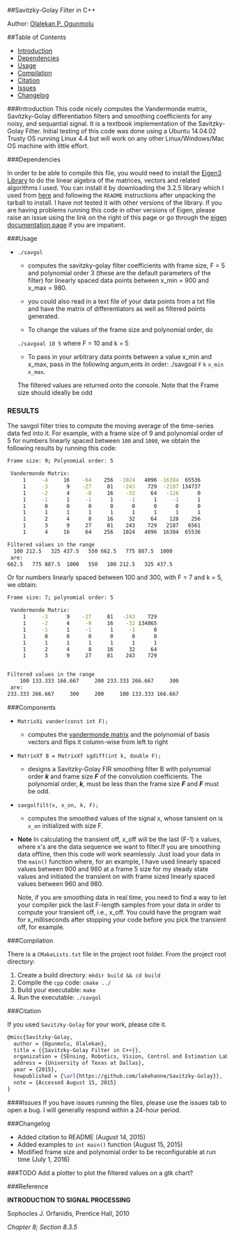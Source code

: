 ##Savitzky-Golay Filter in C++

Author: [Olalekan P. Ogunmolu](http://lakehanne.github.io)

##Table of Contents
- [Introduction](#introduction)
- [Dependencies](#dependencies)
- [Usage](#usage)
- [Compilation](#compilation)
- [Citation](#citation)
- [Issues](#issues)
- [Changelog](#changelog)


###Introduction
This code nicely computes the Vandermonde matrix, Savitzky-Golay differentiation filters and smoothing coefficients for any noisy, and sequantial signal. It is a textbook implementation of the Savitzky-Golay Filter. Initial testing of this code was done using a Ubuntu 14.04.02 Trusty OS running Linux 4.4 but will work on any other Linux/Windows/Mac OS machine with little effort.

###Dependencies

In order to be able to compile this file, you would need to install the [Eigen3 Library](http://eigen.tuxfamily.org/index.php?title=Main_Page) to do the linear algebra of the matrices, vectors and related algorithms I used. You can install it by downloading the 3.2.5 library which I used from [here](http://bitbucket.org/eigen/eigen/get/3.2.5.tar.gz) and following the `README` instructions after unpacking the tarball to install. I have not tested it with other versions of the library. If you are having problems running this code in other versions of Eigen, please raise an issue using the link on the right of this page or go through the [eigen documentation page](http://eigen.tuxfamily.org/dox/index.html) if you are impatient.

###Usage

* `./savgol`

  - computes the savitzky-golay filter coefficients with frame size, F = 5 and polynomial order 3 (these are the default parameters of the filter) for linearly spaced data points between x_min = 900 and x_max = 980.

  - you could also read in a text file of your data points from a txt file and have the matrix of differentiators as well as filtered points generated.

  - To change the values of the frame size and polynomial order, do

  `./savgoal 10 5` where F = 10 and k = 5

  - To pass in your arbitrary data points between a value x_min and x_max, pass in the following argum,ents in order: ./savgoal `F` `k` `x_min` `x_max`.

  The filtered values are returned onto the console. Note that the Frame size should ideally be odd

### RESULTS
The savgol filter tries to compute the moving average of the time-series data fed into it. For example, with a frame size of 9 and polynomial order of 5 for numbers linearly spaced between `100` and `1000`, we obtain the following results by running this code:

```bash
Frame size: 9; Polynomial order: 5 

 Vandermonde Matrix: 
     1     -4     16    -64    256  -1024   4096 -16384  65536
     1     -3      9    -27     81   -243    729  -2187 134737
     1     -2      4     -8     16    -32     64   -128      0
     1     -1      1     -1      1     -1      1     -1      1
     1      0      0      0      0      0      0      0      0
     1      1      1      1      1      1      1      1      1
     1      2      4      8     16     32     64    128    256
     1      3      9     27     81    243    729   2187   6561
     1      4     16     64    256   1024   4096  16384  65536

Filtered values in the range 
  100 212.5   325 437.5   550 662.5   775 887.5  1000
 are: 
662.5   775 887.5  1000   550   100 212.5   325 437.5

```

Or for numbers linearly spaced between 100 and 300, with F = 7 and k = 5, we obtain:

```bash
Frame size: 7; polynomial order: 5 

 Vandermonde Matrix: 
     1     -3      9    -27     81   -243    729
     1     -2      4     -8     16    -32 134865
     1     -1      1     -1      1     -1      0
     1      0      0      0      0      0      0
     1      1      1      1      1      1      1
     1      2      4      8     16     32     64
     1      3      9     27     81    243    729


Filtered values in the range 
    100 133.333 166.667     200 233.333 266.667     300
 are: 
233.333 266.667     300     200     100 133.333 166.667
```

###Components
*  `MatrixXi vander(const int F);`
    	
    - computes the [vandermonde matrix](https://en.wikipedia.org/wiki/Vandermonde_matrix) and the polynomial of basis vectors and flips it column-wise from left to right

*   `MatrixXf B = MatrixXf sgdiff(int k, double F);`	
		
	- designs a Savitzky-Golay FIR smoothing filter B with polynomial order _**k**_ and frame size _**F**_ of the convolution coefficients.  The polynomial order, _**k**_, must be less than the frame size _**F**_ and _**F**_ must be odd. 

*	`savgolfilt(x, x_on, k, F);`
	
	- computes the smoothed values of the signal x, whose tansient on is `x_on` initialized with size F.

*	**Note**
	In calculating the transient off, x_off will be the last (F-1) x values, where x's are the data sequence we want to filter.If you are smoothing data offline, then this code will work seamlessly. Just load your data in the `main()` function where, for an example, I have used linearly spaced values between 900 and 980 at a frame 5 size for my steady state values and initiated the transient on with frame sized linearly spaced values between 960 and 980. 
	
	Note, if you are smoothing data in real time, you need to find a way to let your compiler pick the last F-length samples from your data in order to compute your transient off, i.e., x_off. You could have the program wait for x_milliseconds after stopping your code before you pick the transient off, for example.

###Compilation

There is a `CMakeLists.txt` file in the project root folder. From the project root directory:

1.	Create a build directory: `mkdir build && cd build`
2. 	Compile the `cpp` code: 	`cmake ../`
3.	Build your executable: `make`
4. 	Run the executable:	`./savgol`


###Citation

If you used `Savitzky-Golay` for your work, please cite it.

```tex
@misc{Savitzky-Golay,
  author = {Ogunmolu, Olalekan},
  title = {{Savitzky-Golay Filter in C++}},
  organization = {SEnsing, Robotics, Vision, Control and Estimation Lab},
  address = {University of Texas at Dallas},
  year = {2015},
  howpublished = {\url{https://github.com/lakehanne/Savitzky-Golay}},
  note = {Accessed August 15, 2015}
}
```
####Issues
If you have issues running the files, please use the issues tab to open a bug. I will generally respond within a 24-hour period.

###Changelog
*	Added citation to README (August 14, 2015)
* Added examples to `int main()` function (August 15, 2015)
* Modified frame size and polynomial order to be reconfigurable at run time (July 1, 2016)
       
###TODO
Add a plotter to plot the filtered values on a gtk chart?

###Reference

**INTRODUCTION TO SIGNAL PROCESSING** 

  Sophocles J. Orfanidis, Prentice Hall, 2010

  *Chapter 8; Section 8.3.5*
